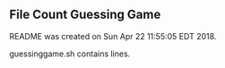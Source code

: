 ## File Count Guessing Game

README was created on Sun Apr 22 11:55:05 EDT 2018.

guessinggame.sh contains  lines.
